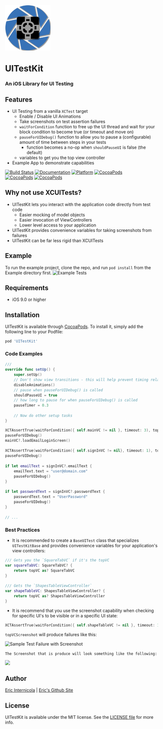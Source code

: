 
<img src="https://github.com/intere/UITestKit/blob/master/Example/UITestKit/Media.xcassets/AppLogo.imageset/AppLogo.png?raw=true" width="150">

# UITestKit

### An iOS Library for UI Testing

## Features
- UI Testing from a vanilla `XCTest` target
    - Enable / Disable UI Animations
    - Take screenshots on test assertion failures
    - `waitForCondition` function to free up the UI thread and wait for your block condition to become true (or timeout and move on)
    - `pauseForUIDebug()` function to allow you to pause a (configurable) amount of time between steps in your tests
        - function becomes a no-op when `shouldPauseUI` is false (the default)
    - variables to get you the top view controller
- Example App to demonstrate capabilities

[![Build Status](https://travis-ci.org/intere/UITestKit.svg?branch=develop)](https://travis-ci.org/intere/UITestKit)
[![Documentation](https://intere.github.io/UITestKit/badge.svg)](https://intere.github.io/UITestKit/index.html)
[![Platform](https://img.shields.io/badge/Platforms-iOS-lightgray.svg?style=flat)](http://cocoadocs.org/docsets/UITestKit)
[![CocoaPods](https://img.shields.io/cocoapods/v/UITestKit.svg)](https://cocoapods.org/pods/UITestKit)  
 [![CocoaPods](https://img.shields.io/cocoapods/dt/UITestKit.svg)](https://cocoapods.org/pods/UITestKit) [![CocoaPods](https://img.shields.io/cocoapods/dm/UITestKit.svg)](https://cocoapods.org/pods/UITestKit)

## Why not use XCUITests?
- UITestKit lets you interact with the application code directly from test code
    - Easier mocking of model objects
    - Easier invocation of ViewControllers
    - Lower level access to your application
- UITestKit provides convenience variables for taking screenshots from failures
- UITestKit can be far less rigid than XCUITests

## Example
To run the example project, clone the repo, and run `pod install` from the Example directory first.
![Example Tests](https://user-images.githubusercontent.com/2284832/50541549-86a3e080-0b65-11e9-95d2-176b9ce3164b.gif)

## Requirements
- iOS 9.0 or higher

## Installation

UITestKit is available through [CocoaPods](http://cocoapods.org). To install
it, simply add the following line to your Podfile:

```ruby
pod 'UITestKit'
```

### Code Examples

```swift
///
override func setUp() {
    super.setUp()
    // Don't show view transitions - this will help prevent timing related failures
    disableAnimations()
    // pause when pauseForUIDebug() is called
    shouldPauseUI = true
    // how long to pause for when pauseForUIDebug() is called
    pauseTimer = 0.3

    // Now do other setup tasks
}
```

```swift
XCTAssertTrue(waitForCondition({ self.mainVC != nil }, timeout: 3), topVCScreenshot)
pauseForUIDebug()
mainVC?.loadEmailLoginScreen()

XCTAssertTrue(waitForCondition({ self.signInVC != nil}, timeout: 1), topVCScreenshot)
pauseForUIDebug()

if let emailText = signInVC?.emailText {
    emailText.text = "user@domain.com"
    pauseForUIDebug()
}

if let passwordText = signInVC?.passwordText {
    passwordText.text = "UserPassword"
    pauseForUIDebug()
}

// ...
```

### Best Practices
- It is recommended to create a `BaseUITest` class that specializes `UITestKitBase` and provides convenience variables for your application's view controllers:

```swift
/// Gets you the `SquareTabVC` if it's the topVC
var squareTabVC: SquareTabVC? {
    return topVC as? SquareTabVC
}

/// Gets the `ShapesTableViewController`
var shapeTableVC: ShapesTableViewController? {
    return topVC as? ShapesTableViewController
}
```

- It is recommend that you use the screenshot capability when checking for specific UI's to be visible or in a specific UI state:

```swift
XCTAssertTrue(waitForCondition({ self.shapeTableVC != nil }, timeout: 1), topVCScreenshot)
```

`topVCScreenshot` will produce failures like this:

![Sample Test Failure with Screenshot](https://user-images.githubusercontent.com/2284832/50541750-3a5a9f80-0b69-11e9-9a49-1b14615e0d33.png)

`The Screenshot that is produce will look something like the following:`

<img src="https://user-images.githubusercontent.com/2284832/50541754-4f373300-0b69-11e9-9db8-f5f9e7a4b779.png" width="300">


## Author

[Eric Internicola](https://github.com/intere) | [Eric's Github Site](https://intere.github.io/)

## License

UITestKit is available under the MIT license. See the [LICENSE file](https://raw.githubusercontent.com/intere/UITestKit/master/LICENSE) for more info.
